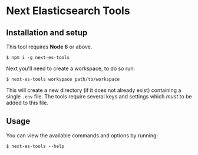 # Next Elasticsearch Tools

## Installation and setup

This tool requires **Node 6** or above.

```
$ npm i -g next-es-tools
```

Next you'll need to create a workspace, to do so run:

```
$ next-es-tools workspace path/to/workspace
```

This will create a new directory (if it does not already exist) containing a single `.env` file. The tools require several keys and settings which _must_ to be added to this file.

## Usage

You can view the available commands and options by running:

```
$ next-es-tools --help
```
